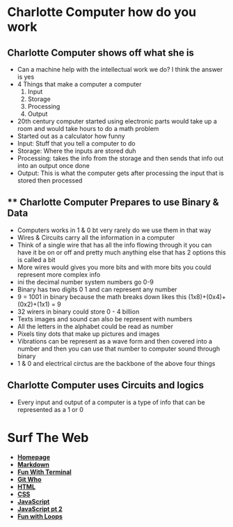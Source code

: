 # **Charlotte Computer how do you work**

## **Charlotte Computer shows off what she is**
+ Can a machine help with the intellectual work we do? I think the answer is yes
+ 4 Things that make a computer a computer
    1. Input
    2. Storage
    3. Processing
    4. Output
+ 20th century computer started using electronic parts would take up a room and would take hours to do a math problem
+ Started out as a calculator how funny
+ Input: Stuff that you tell a computer to do
+ Storage: Where the inputs are stored duh
+ Processing: takes the info from the storage and then sends that info out into an output once done
+ Output: This is what the computer gets after processing the input that is stored then processed 

## ** Charlotte Computer Prepares to use Binary & Data
+ Computers works in 1 & 0 bt very rarely do we use them in that way
+ Wires & Circuits carry all the information in a computer
+ Think of a single wire that has all the info flowing through it you can have it be on or off and pretty much anything else that has 2 options this is called a bit
+ More wires would gives you more bits and with more bits you could represent more complex info
+ ini the decimal number system numbers go 0-9
+ Binary has two digits 0 1 and can represent any number 
+ 9 = 1001 in binary because the math breaks down likes this (1x8\)+(0x4\)+(0x2\)+(1x1\) = 9
+ 32 wirers in binary could store 0 - 4 billion
+ Texts images and sound can also be represent with numbers
+ All the letters in the alphabet could be read as number 
+ Pixels tiny dots that make up pictures and images 
+ Vibrations can be represent as a wave form and then covered into a number and then you can use that number to computer sound through binary 
+ 1 & 0 and electrical circtus are the backbone of the above four things 

## **Charlotte Computer uses Circuits and logics**
+ Every input and output of a computer is a type of info that can be represented as a 1 or 0 

# **Surf The Web**
- [**Homepage**](../102homepage.md)
- [**Markdown**](../Markdown.md)  
- [**Fun With Terminal**](../Terminal.md)
- [**Git Who**](../Git.md)
- [**HTML**](../HTML.md)
- [**CSS**](../css.md)
- [**JavaScript**](../javascript.md)
- [**JavaScript pt 2**](../yonkojavascript.md)
- [**Fun with Loops**](../yonkojavascript3.md)
<!-- DrP E-Sign Up, Up, Down, Down, Left, Right, Left, Right, B, A, Start -->
